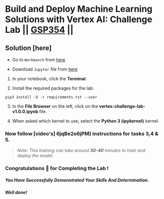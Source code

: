 # Build and Deploy Machine Learning Solutions with Vertex AI: Challenge Lab || [GSP354](https://www.cloudskillsboost.google/focuses/22019?parent=catalog) ||

## Solution [here] 

* Go to `Workbench` from [here](https://console.cloud.google.com/vertex-ai/workbench?)

* Download `Jupyter` file from [here](https://github.com/AnniiGCP/Google-Cloud-Arcade/blob/main/Build%20and%20Deploy%20Machine%20Learning%20Solutions%20with%20Vertex%20AI%20Challenge%20Lab/vertex-challenge-lab-v1.0.0.ipynb)

1. In your notebook, click the **Terminal**.

2. Install the required packages for the lab:
```
pip3 install -U -r requirements.txt --user
```
3. In the **File Browser** on the left, click on the **vertex-challenge-lab-v1.0.0.ipynb** file.

4. When asked which kernel to use, select the **Python 3 (ipykernel)** kernel.

### Now follow [video's] 6jqBe2o6jPM) instructions for tasks 3,4 & 5.

> *Note: This training can take around **30-40** minutes to train and deploy the model.*

### Congratulations 🎉 for Completing the Lab !

##### *You Have Successfully Demonstrated Your Skills And Determination.*

#### *Well done!*

 

 
